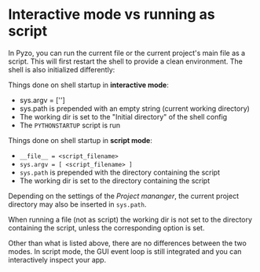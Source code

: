 # Interactive mode vs running as script

In Pyzo, you can run the current file or the current project's
main file as a script. This will first restart the shell to provide
a clean environment. The shell is also initialized differently:

Things done on shell startup in **interactive mode**:

* sys.argv = ['']
* sys.path is prepended with an empty string (current working directory)
* The working dir is set to the "Initial directory" of the shell config
* The ``PYTHONSTARTUP`` script is run

Things done on shell startup in **script mode**:

* ``__file__ = <script_filename>``
* ``sys.argv = [ <script_filename> ]``
* ``sys.path`` is prepended with the directory containing the script
* The working dir is set to the directory containing the script 

Depending on the settings of the *Project mananger*, the current project
directory may also be inserted in ``sys.path``.

When running a file (not as script) the working dir is not set to the directory
containing the script, unless the corresponding option is set.

Other than what is listed above, there are no differences between the two modes. 
In script mode, the GUI event loop is still integrated and you can interactively inspect your app.
